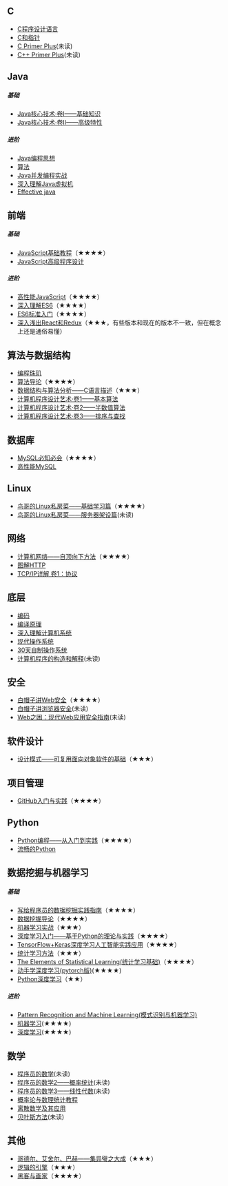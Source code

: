 ## C
- [C程序设计语言](https://book.douban.com/subject/1139336/)
- [C和指针](https://book.douban.com/subject/1229973/)
- [C Primer Plus](https://book.douban.com/subject/26792521/)(未读)
- [C++ Primer Plus](https://book.douban.com/subject/10789789/)(未读)

## Java
##### 基础
- [Java核心技术·卷I——基础知识](https://book.douban.com/subject/26880667/)
- [Java核心技术·卷II——高级特性](https://book.douban.com/subject/27165931/)

##### 进阶
- [Java编程思想](https://book.douban.com/subject/2130190/)
- [算法](https://book.douban.com/subject/19952400/)
- [Java并发编程实战](https://book.douban.com/subject/10484692/)
- [深入理解Java虚拟机](https://book.douban.com/subject/24722612/)
- [Effective java](https://book.douban.com/subject/3360807/)

## 前端
##### 基础
- [JavaScript基础教程](https://book.douban.com/subject/26337197/)（★★★★）
- [JavaScript高级程序设计](https://book.douban.com/subject/10546125/)

##### 进阶
- [高性能JavaScript](https://book.douban.com/subject/5362856/)（★★★★）
- [深入理解ES6](https://book.douban.com/subject/27072230/)（★★★★）
- [ES6标准入门](https://book.douban.com/subject/27127030/)（★★★★）
- [深入浅出React和Redux](https://book.douban.com/subject/27033213/)（★★★，有些版本和现在的版本不一致，但在概念上还是通俗易懂）

## 算法与数据结构
- [编程珠玑](https://book.douban.com/subject/3227098/)
- [算法导论](https://book.douban.com/subject/20432061/)（★★★★）
- [数据结构与算法分析——C语言描述](https://book.douban.com/subject/1139426/)（★★★）
- [计算机程序设计艺术·卷1——基本算法](https://book.douban.com/subject/26681685/)
- [计算机程序设计艺术·卷2——半数值算法](https://book.douban.com/subject/26850558/)
- [计算机程序设计艺术·卷3——排序与查找](https://book.douban.com/subject/26953756/)

## 数据库
- [MySQL必知必会](https://book.douban.com/subject/3354490/)（★★★★）
- [高性能MySQL](https://book.douban.com/subject/23008813/)

## Linux
- [鸟哥的Linux私房菜——基础学习篇](https://book.douban.com/subject/4889838/)（★★★★）
- [鸟哥的Linux私房菜——服务器架设篇](https://book.douban.com/subject/10794788/)(未读)

## 网络
- [计算机网络——自顶向下方法](https://book.douban.com/subject/26176870/)（★★★★）
- [图解HTTP](https://book.douban.com/subject/25863515/)
- [TCP/IP详解 卷1：协议](https://book.douban.com/subject/26825411/)

## 底层
- [编码](https://book.douban.com/subject/4822685/)
- [编译原理](https://book.douban.com/subject/3296317/)
- [深入理解计算机系统](https://book.douban.com/subject/5333562/)
- [现代操作系统](https://book.douban.com/subject/27096665/)
- [30天自制操作系统](https://book.douban.com/subject/11530329/)
- [计算机程序的构造和解释](https://book.douban.com/subject/1148282/)(未读)

## 安全
- [白帽子讲Web安全](https://book.douban.com/subject/25910557/)（★★★★）
- [白帽子讲浏览器安全](https://book.douban.com/subject/26745213/)(未读)
- [Web之困：现代Web应用安全指南](https://book.douban.com/subject/25733421/)(未读)

## 软件设计
- [设计模式——可复用面向对象软件的基础](https://book.douban.com/subject/1052241/)（★★★）

## 项目管理
- [GitHub入门与实践](https://book.douban.com/subject/26462816/)（★★★★）

## Python  
- [Python编程——从入门到实践](https://book.douban.com/subject/26829016/)（★★★★）
- [流畅的Python](https://book.douban.com/subject/27028517/)

## 数据挖掘与机器学习
##### 基础
- [写给程序员的数据挖掘实践指南](https://book.douban.com/subject/26652166/)（★★★★）
- [数据挖掘导论](https://book.douban.com/subject/5377669/)（★★★★）
- [机器学习实战](https://book.douban.com/subject/24703171/)（★★★）
- [深度学习入门——基于Python的理论与实践](https://book.douban.com/subject/30270959/)（★★★★）
- [TensorFlow+Keras深度学习人工智能实践应用](https://book.douban.com/subject/30206042/)（★★★★）
- [统计学习方法](https://book.douban.com/subject/33437381/)（★★★）
- [The Elements of Statistical Learning(统计学习基础)](https://book.douban.com/subject/26278331/)（★★★★）
- [动手学深度学习(pytorch版)](https://tangshusen.me/Dive-into-DL-PyTorch/)(★★★★)
- [Python深度学习](https://book.douban.com/subject/30293801/)（★★）

##### 进阶
- [Pattern Recognition and Machine Learning(模式识别与机器学习)](https://book.douban.com/subject/2061116/)
- [机器学习](https://book.douban.com/subject/26708119/)(★★★★)
- [深度学习](https://book.douban.com/subject/27087503/)(★★★★)

## 数学
- [程序员的数学](https://book.douban.com/subject/19949020/)(未读)
- [程序员的数学2——概率统计](https://book.douban.com/subject/26593822/)(未读)
- [程序员的数学3——线性代数](https://book.douban.com/subject/26740548/)(未读)
- [概率论与数理统计教程](https://book.douban.com/subject/5998092/)
- [离散数学及其应用](https://book.douban.com/subject/26316200/)
- [贝叶斯方法](https://book.douban.com/subject/26929874/)(未读)

## 其他
 - [哥德尔、艾舍尔、巴赫——集异璧之大成](https://book.douban.com/subject/1291204/)（★★★）
 - [逻辑的引擎](https://book.douban.com/subject/1391740/)（★★★）
 - [黑客与画家](https://book.douban.com/subject/6021440/)（★★★★）
